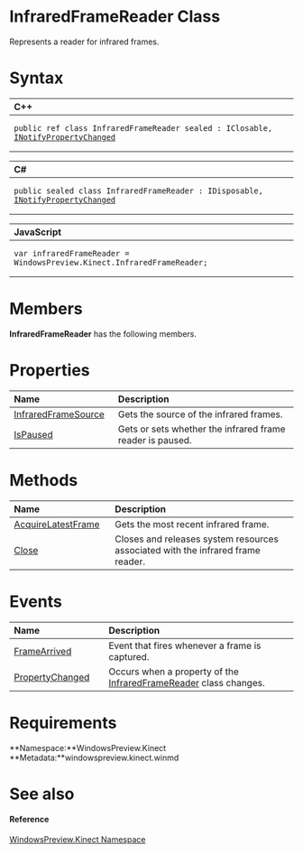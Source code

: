 InfraredFrameReader Class  
=========================  

Represents a reader for infrared frames. <span id="syntaxSection"></span>

Syntax  
======  

<table>
<colgroup>
<col width="100%" />
</colgroup>
<thead>
<tr class="header">
<th align="left">C++</th>
</tr>
</thead>
<tbody>
<tr class="odd">
<td align="left"><pre><code>public ref class InfraredFrameReader sealed : IClosable, <a href="../Data/INotifyPropertyChanged.md">INotifyPropertyChanged</a></code></pre></td>
</tr>
</tbody>
</table>

<table>
<colgroup>
<col width="100%" />
</colgroup>
<thead>
<tr class="header">
<th align="left">C#</th>
</tr>
</thead>
<tbody>
<tr class="odd">
<td align="left"><pre><code>public sealed class InfraredFrameReader : IDisposable, <a href="../Data/INotifyPropertyChanged.md">INotifyPropertyChanged</a></code></pre></td>
</tr>
</tbody>
</table>

<table>
<colgroup>
<col width="100%" />
</colgroup>
<thead>
<tr class="header">
<th align="left">JavaScript</th>
</tr>
</thead>
<tbody>
<tr class="odd">
<td align="left"><pre><code>var infraredFrameReader = WindowsPreview.Kinect.InfraredFrameReader;</code></pre></td>
</tr>
</tbody>
</table>

<span id="classMembersSection"></span>

Members  
=======  

**InfraredFrameReader** has the following members.  

<span id="publicpropertiesSection"></span>

Properties  
==========  

<table>
<colgroup>
<col width="30%" />
<col width="60%" />
</colgroup>
<thead>
<tr class="header">
<th align="left">Name</th>
<th align="left">Description</th>
</tr>
</thead>
<tbody>
<tr class="odd">
<td align="left"><a href="InfraredFrameReader_Class/Properties/InfraredFrameSource_Property.md">InfraredFrameSource</a></td>
<td align="left">Gets the source of the infrared frames.</td>
</tr>
<tr class="even">
<td align="left"><a href="InfraredFrameReader_Class/Properties/IsPaused_Property.md">IsPaused</a></td>
<td align="left">Gets or sets whether the infrared frame reader is paused.</td>
</tr>
</tbody>
</table>

<span id="publicmethodsSection"></span>

Methods  
=======  

<table>
<colgroup>
<col width="30%" />
<col width="60%" />
</colgroup>
<thead>
<tr class="header">
<th align="left">Name</th>
<th align="left">Description</th>
</tr>
</thead>
<tbody>
<tr class="odd">
<td align="left"><a href="InfraredFrameReader_Class/Methods/AcquireLatestFrame_Method.md">AcquireLatestFrame</a></td>
<td align="left">Gets the most recent infrared frame.</td>
</tr>
<tr class="even">
<td align="left"><a href="InfraredFrameReader_Class/Methods/Close_Method.md">Close</a></td>
<td align="left">Closes and releases system resources associated with the infrared frame reader.</td>
</tr>
</tbody>
</table>

<span id="publiceventsSection"></span>

Events  
======  

<table>
<colgroup>
<col width="30%" />
<col width="60%" />
</colgroup>
<thead>
<tr class="header">
<th align="left">Name</th>
<th align="left">Description</th>
</tr>
</thead>
<tbody>
<tr class="odd">
<td align="left"><a href="InfraredFrameReader_Class/Events/FrameArrived_Event.md">FrameArrived</a></td>
<td align="left">Event that fires whenever a frame is captured.</td>
</tr>
<tr class="even">
<td align="left"><a href="InfraredFrameReader_Class/Events/PropertyChanged_Event.md">PropertyChanged</a></td>
<td align="left">Occurs when a property of the <a href="">InfraredFrameReader</a> class changes.</td>
</tr>
</tbody>
</table>

<span id="requirements"></span>

Requirements  
============  

**Namespace:**WindowsPreview.Kinect  
**Metadata:**windowspreview.kinect.winmd  

<span id="ID4E6"></span>

See also  
========  

<span id="ID4EBB"></span>
#### Reference  

[WindowsPreview.Kinect Namespace](../Kinect.md)  



<!--Please do not edit the data in the comment block below.-->
<!--
TOCTitle : InfraredFrameReader Class
RLTitle : InfraredFrameReader Class
KeywordK : InfraredFrameReader class, about
HelpPriority : 2
TopicType : apiref
KeywordF : WindowsPreview.Kinect.InfraredFrameReader
KeywordF : InfraredFrameReader
KeywordF : WindowsPreview.Kinect.InfraredFrameReader
KeywordA : T:WindowsPreview.Kinect.InfraredFrameReader
AssetID : T:WindowsPreview.Kinect.InfraredFrameReader
Locale : en-us
CommunityContent : 1
APIType : Managed
APILocation : windowspreview.kinect.winmd
APIName : WindowsPreview.Kinect.InfraredFrameReader
TargetOS : Windows
TopicType : kbSyntax
DevLang : VB
DevLang : CSharp
DevLang : JavaScript
DevLang : C++
DocSet : K4Wv2
ProjType : K4Wv2Proj
Technology : Kinect for Windows
Product : Kinect for Windows SDK v2
productversion : 20
-->
